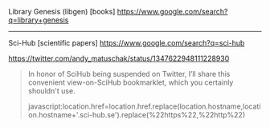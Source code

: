 
Library Genesis (libgen)
[books]
https://www.google.com/search?q=library+genesis

---

Sci-Hub
[scientific papers]
https://www.google.com/search?q=sci-hub

https://twitter.com/andy_matuschak/status/1347622948111228930
> In honor of SciHub being suspended on Twitter, I’ll share this convenient view-on-SciHub bookmarklet, which you certainly shouldn't use.
> 
> javascript:location.href=location.href.replace(location.hostname,location.hostname+'.sci-hub.se').replace(%22https%22,%22http%22)